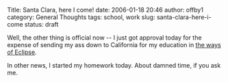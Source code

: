 Title: Santa Clara, here I come!
date: 2006-01-18 20:46
author: offby1
category: General Thoughts
tags: school, work
slug: santa-clara-here-i-come
status: draft

Well, the other thing is official now \-- I just got approval today for the expense of sending my ass down to California for my education in [the ways of Eclipse](http://www.eclipsecon.org).

In other news, I started my homework today. About damned time, if you ask me.
